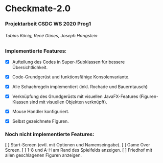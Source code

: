 # Checkmate-2.0
### Projektarbeit CSDC WS 2020 Prog1
###### Tobias König, René Günes, Joseph Hangstein


### Implementierte Features:
- [x] Aufteilung des Codes in Super-/Subklassen für bessere Übersichtlichkeit.
- [x] Code-Grundgerüst und funktionsfähige Konsolenvariante.
- [x] Alle Schachregeln implementiert (inkl. Rochade und Bauerntausch)
- [x] Verknüpfung des Grundgerüsts mit visuellen JavaFX-Features (Figuren-Klassen sind mit visuellen Objekten verknüpft).
- [x] Mouse Handler konfiguriert.
- [x] Selbst gezeichnete Figuren.


### Noch nicht implementierte Features:
[ ] Start-Screen (evtl. mit Optionen und Namenseingabe).
[ ] Game Over Screen.
[ ] 1-8 und A-H am Rand des Spielfelds anzeigen.
[ ] Friedhof mit allen geschlagenen Figuren anzeigen.
